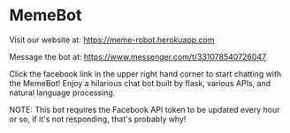 # MemeBot
Visit our website at:
https://meme-robot.herokuapp.com

Message the bot at: 
https://www.messenger.com/t/331078540726047

Click the facebook link in the upper right hand corner to start chatting with the MemeBot! 
Enjoy a hilarious chat bot built by flask, various APIs, and natural language processing.  

NOTE: 
This bot requires the Facebook API token to be updated every hour or so, if it's not responding, that's probably why!